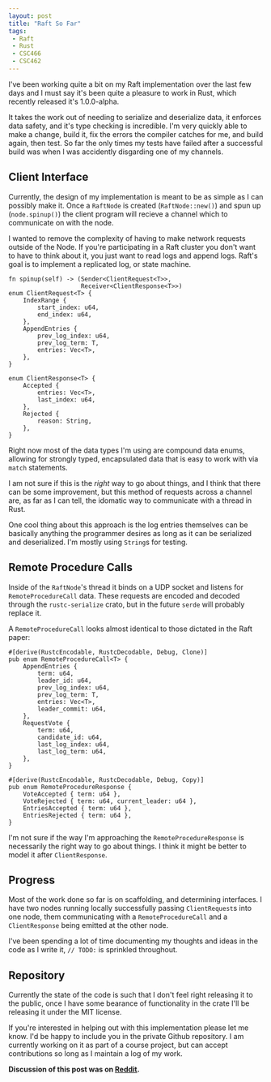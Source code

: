 ```yaml
---
layout: post
title: "Raft So Far"
tags:
 - Raft
 - Rust
 - CSC466
 - CSC462
---
```


I've been working quite a bit on my Raft implementation over the last few days and I must say it's been quite a pleasure to work in Rust, which recently released it's 1.0.0-alpha.

It takes the work out of needing to serialize and deserialize data, it enforces data safety, and it's type checking is incredible. I'm very quickly able to make a change, build it, fix the errors the compiler catches for me, and build again, then test. So far the only times my tests have failed after a successful build was when I was accidently disgarding one of my channels.

## Client Interface

Currently, the design of my implementation is meant to be as simple as I can possibly make it. Once a `RaftNode` is created (`RaftNode::new()`) and spun up (`node.spinup()`) the client program will recieve a channel which to communicate on with the node.

I wanted to remove the complexity of having to make network requests outside of the Node. If you're participating in a Raft cluster you don't want to have to think about it, you just want to read logs and append logs. Raft's goal is to implement a replicated log, or state machine.

	fn spinup(self) -> (Sender<ClientRequest<T>>,
    					Receiver<ClientResponse<T>>)
	enum ClientRequest<T> {
        IndexRange {
            start_index: u64,
            end_index: u64,
        },
        AppendEntries {
            prev_log_index: u64,
            prev_log_term: T,
            entries: Vec<T>,
        },
    }

    enum ClientResponse<T> {
        Accepted {
            entries: Vec<T>,
            last_index: u64,
        },
        Rejected {
            reason: String,
        },
    }

Right now most of the data types I'm using are compound data enums, allowing for strongly typed, encapsulated data that is easy to work with via `match` statements.

I am not sure if this is the *right* way to go about things, and I think that there can be some improvement, but this method of requests across a channel are, as far as I can tell, the idomatic way to communicate with a thread in Rust.

One cool thing about this approach is the log entries themselves can be basically anything the programmer desires as long as it can be serialized and deserialized. I'm mostly using `String`s for testing.

## Remote Procedure Calls

Inside of the `RaftNode`'s thread it binds on a UDP socket and listens for `RemoteProcedureCall` data. These requests are encoded and decoded through the `rustc-serialize` crato, but in the future `serde` will probably replace it.

A `RemoteProcedureCall` looks almost identical to those dictated in the Raft paper:

    #[derive(RustcEncodable, RustcDecodable, Debug, Clone)]
    pub enum RemoteProcedureCall<T> {
        AppendEntries {
            term: u64,
            leader_id: u64,
            prev_log_index: u64,
            prev_log_term: T,
            entries: Vec<T>,
            leader_commit: u64,
        },
        RequestVote {
            term: u64,
            candidate_id: u64,
            last_log_index: u64,
            last_log_term: u64,
        },
    }

    #[derive(RustcEncodable, RustcDecodable, Debug, Copy)]
    pub enum RemoteProcedureResponse {
        VoteAccepted { term: u64 },
        VoteRejected { term: u64, current_leader: u64 },
        EntriesAccepted { term: u64 },
        EntriesRejected { term: u64 },
    }

I'm not sure if the way I'm approaching the `RemoteProcedureResponse` is necessarily the right way to go about things. I think it might be better to model it after `ClientResponse`.

## Progress

Most of the work done so far is on scaffolding, and determining interfaces. I have two nodes running locally successfully passing `ClientRequest`s into one node, them communicating with a `RemoteProcedureCall` and a `ClientResponse` being emitted at the other node.

I've been spending a lot of time documenting my thoughts and ideas in the code as I write it, `// TODO:` is sprinkled throughout.

## Repository

Currently the state of the code is such that I don't feel right releasing it to the public, once I have some bearance of functionality in the crate I'll be releasing it under the MIT license.

If you're interested in helping out with this implementation please let me know. I'd be happy to include you in the private Github repository. I am currently working on it as part of a course project, but can accept contributions so long as I maintain a log of my work.

**Discussion of this post was on [Reddit](https://www.reddit.com/r/rust/comments/2tncd1/raft_so_far_first_steps_into_implementation_in/).**
